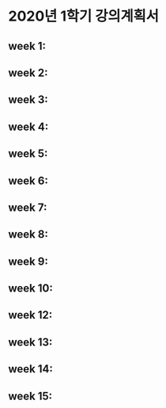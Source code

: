# 2020년 1학기 강의계획서

## week 1: 
## week 2: 
## week 3: 
## week 4: 
## week 5: 
## week 6:
## week 7: 
## week 8: 
## week 9: 
## week 10: 
## week 12: 
## week 13: 
## week 14: 
## week 15: 
